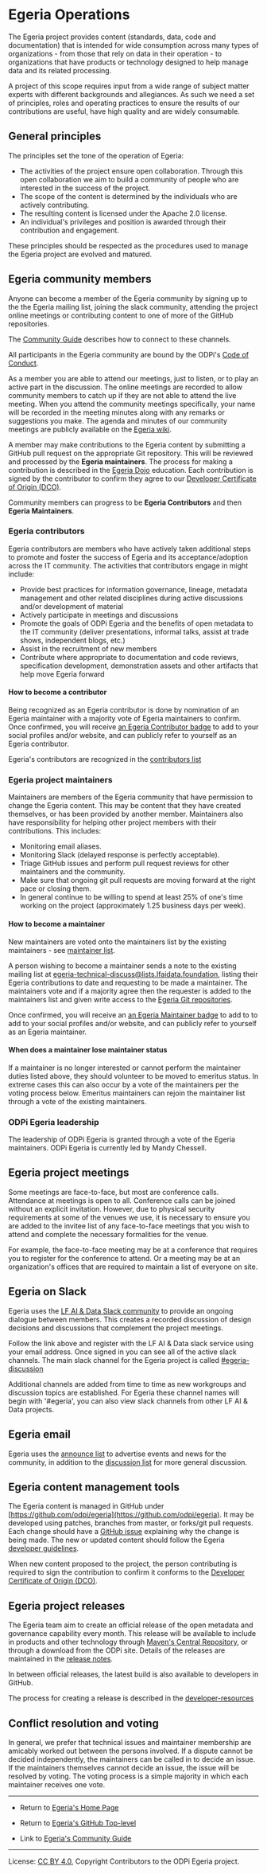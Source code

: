 <!-- SPDX-License-Identifier: CC-BY-4.0 -->
<!-- Copyright Contributors to the ODPi Egeria project. -->

# Egeria Operations

The Egeria project provides content (standards, data, code and documentation) that is intended for wide consumption
across many types of organizations - from those that rely on data in their operation - to organizations that have products
or technology designed to help manage data and its related processing.

A project of this scope requires input from a wide range of subject matter experts with different backgrounds and allegiances.
As such we need a set of principles, roles and operating practices to ensure the results of our contributions are useful,
have high quality and are widely consumable.

## General principles

The principles set the tone of the operation of Egeria:

* The activities of the project ensure open collaboration.
Through this open collaboration we aim to build a community of people who are interested in the success of the project.
* The scope of the content is determined by the individuals who are actively contributing.
* The resulting content is licensed under the Apache 2.0 license.
* An individual's privileges and position is awarded through their contribution and engagement.

These principles should be respected as the procedures used to manage the Egeria project are evolved and matured.

## Egeria community members

Anyone can become a member of the Egeria community by signing up to the
the Egeria mailing list, joining the slack community, attending the project online meetings
or contributing content to one of more of the GitHub repositories.

The [Community Guide](./Community-Guide.md) describes how to connect to these channels.

All participants in the Egeria community are bound by the ODPi's
[Code of Conduct](https://github.com/odpi/specs/wiki/ODPi-Code-of-Conduct).

As a member you are able to attend our meetings, just to listen, or to play an active part in the discussion.
The online meetings are recorded to allow community members to catch up if they are not able to attend the live meeting.
When you attend the community meetings specifically, your name will be recorded in the meeting minutes along with any remarks or suggestions you make.
The agenda and minutes of our community meetings are publicly available on the [Egeria wiki](https://github.com/odpi/egeria/wiki).

A member may make contributions to the Egeria content by submitting a
GitHub pull request on the appropriate Git repository.
This will be reviewed and processed by the **Egeria maintainers**.
The process for making a contribution is described in the
[Egeria Dojo](open-metadata-resources/open-metadata-tutorials/egeria-dojo) education.
Each contribution is signed by the contributor to confirm they
agree to our [Developer Certificate of Origin (DCO)](developer-resources/why-the-dco.md).

Community members can progress to be **Egeria Contributors** and then **Egeria Maintainers**.

### Egeria contributors

Egeria contributors are members who have actively taken additional steps to promote and foster the success of Egeria and its acceptance/adoption across the IT community. The activities that contributors engage in might include:

* Provide best practices for information governance, lineage, metadata management and other related disciplines during active discussions and/or development of material
* Actively participate in meetings and discussions
* Promote the goals of ODPi Egeria and the benefits of open metadata to the IT community (deliver presentations, informal talks, assist at trade shows, independent blogs, etc.)
* Assist in the recruitment of new members
* Contribute where appropriate to documentation and code reviews, specification development, demonstration assets and other artifacts that help move Egeria forward

#### How to become a contributor

Being recognized as an Egeria contributor is done by nomination of an Egeria maintainer with a majority vote
of Egeria maintainers to confirm. Once confirmed, you will receive 
[an Egeria Contributor badge](developer-resources/badges) to add to
your social profiles and/or website, and can publicly refer to yourself as an Egeria contributor.

Egeria's contributors are recognized in the [contributors list](CONTRIBUTORS.md)

### Egeria project maintainers

Maintainers are members of the Egeria community that have permission to change the Egeria content.
This may be content that they have created themselves, or has been provided by another member.
Maintainers also have responsibility for helping other project members with their contributions.
This includes:
* Monitoring email aliases.
* Monitoring Slack (delayed response is perfectly acceptable).
* Triage GitHub issues and perform pull request reviews for other maintainers and the community.
* Make sure that ongoing git pull requests are moving forward at the right pace or closing them.
* In general continue to be willing to spend at least 25% of one's time
working on the project (approximately 1.25 business days per week).

#### How to become a maintainer

New maintainers are voted onto the maintainers list by the existing maintainers - see
[maintainer list](./MAINTAINERS.md).

A person wishing to become a maintainer sends a note to the existing mailing list
at egeria-technical-discuss@lists.lfaidata.foundation, listing their Egeria contributions to date and
requesting to be made a maintainer.
The maintainers vote and if a majority agree then the requester
is added to the maintainers list and given write access to the
[Egeria Git repositories](developer-resources/tools/Git-GitHub.md). 

Once confirmed, you will receive an
[an Egeria Maintainer badge](developer-resources/badges) to add to
to add to your social profiles and/or website,
and can publicly refer to yourself as an Egeria maintainer.

#### When does a maintainer lose maintainer status

If a maintainer is no longer interested or cannot perform the maintainer duties listed above, they
should volunteer to be moved to emeritus status. In extreme cases this can also occur by a vote of
the maintainers per the voting process below.
Emeritus maintainers can rejoin the maintainer list through a vote of the
existing maintainers.

### ODPi Egeria leadership

The leadership of ODPi Egeria is granted through a vote of the Egeria maintainers.
ODPi Egeria is currently led by Mandy Chessell.

## Egeria project meetings

Some meetings are face-to-face, but most are conference calls.  
Attendance at meetings is open to all.  Conference calls can be joined without an explicit invitation.
However, due to physical security requirements at some of the venues we use,
it is necessary to ensure you are added to the invitee list of any face-to-face meetings
that you wish to attend and complete the necessary formalities for the venue.

For example, the face-to-face meeting may be at a conference that requires you to register for the conference to attend.
Or a meeting may be at an organization's offices that are required to maintain a list of everyone on site.

## Egeria on Slack

Egeria uses the [LF AI & Data Slack community](http://slack.lfai.foundation) to provide an ongoing dialogue between members.
This creates a recorded discussion of design decisions and discussions that complement the project meetings.

Follow the link above and register with the LF AI & Data slack service using your email address.
Once signed in you can see all of the active slack channels.
The main slack channel for the Egeria project is called [#egeria-discussion](https://lfaifoundation.slack.com/archives/C01F40J2XA8)

Additional channels are added from time to time as new workgroups and discussion topics are established. For Egeria these
channel names will begin with '#egeria', you can also view slack channels from other LF AI & Data projects.

## Egeria email

Egeria uses the [announce list](https://lists.lfaidata.foundation/g/egeria-announce/topics)
to advertise events and news for the community, in addition to the [discussion list](https://lists.lfaidata.foundation/g/egeria-technical-discuss/topics)
for more general discussion.

## Egeria content management tools

The Egeria content is managed in GitHub under [https://github.com/odpi/egeria](https://github.com/odpi/egeria).
It may be developed using patches, branches from master, or forks/git pull requests.
Each change should have a [GitHub issue](https://github.com/odpi/egeria/issues) explaining why the change is being made.
The new or updated content should follow the Egeria
[developer guidelines](https://egeria.odpi.org/developer-resources/Developer-Guidelines).

When new content proposed to the project, the person contributing is required to sign the contribution
to confirm it conforms to the [Developer Certificate of Origin (DCO)](https://developercertificate.org/).

## Egeria project releases

The Egeria team aim to create an official release of the open metadata and governance capability every month.
This release will be available to include in products and other technology through
[Maven's Central Repository](https://search.maven.org), or through a download from the ODPi site.
Details of the releases are maintained in the [release notes](release-notes).

In between official releases, the latest build is also available to developers in GitHub.

The process for creating a release is described in the [developer-resources](developer-resources/Release-Process.md)

## Conflict resolution and voting

In general, we prefer that technical issues and maintainer membership are amicably worked out
between the persons involved. If a dispute cannot be decided independently, the maintainers can be
called in to decide an issue. If the maintainers themselves cannot decide an issue, the issue will
be resolved by voting. The voting process is a simple majority in which each maintainer receives one vote.

----
* Return to [Egeria's Home Page](https://egeria.odpi.org)
* Return to [Egeria's GitHub Top-level](https://github.com/odpi/egeria)


* Link to [Egeria's Community Guide](Community-Guide.md)


----
License: [CC BY 4.0](https://creativecommons.org/licenses/by/4.0/),
Copyright Contributors to the ODPi Egeria project.

